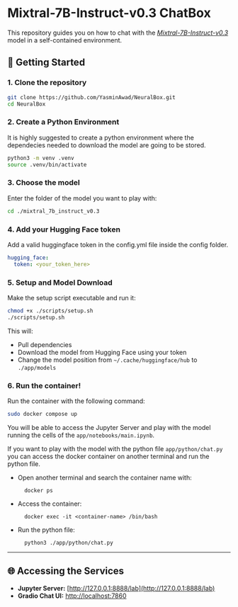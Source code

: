 # Mixtral-7B-Instruct-v0.3 ChatBox

This repository guides you on how to chat with the *[Mixtral-7B-Instruct-v0.3](https://huggingface.co/mistralai/Mistral-7B-Instruct-v0.3)* model in a self-contained environment.

## 🚀 Getting Started

### 1. Clone the repository

```bash
git clone https://github.com/YasminAwad/NeuralBox.git
cd NeuralBox
```

### 2. Create a Python Environment

It is highly suggested to create a python environment where the dependecies needed to download the model are going to be stored.

```bash
python3 -m venv .venv
source .venv/bin/activate
```

### 3. Choose the model

Enter the folder of the model you want to play with:

```bash
cd ./mixtral_7b_instruct_v0.3
```

### 4. Add your Hugging Face token

Add a valid huggingface token in the config.yml file inside the config folder.

```yml
hugging_face:
  token: <your_token_here>
```

### 5. Setup and Model Download

Make the setup script executable and run it:

```bash
chmod +x ./scripts/setup.sh
./scripts/setup.sh
```

This will:

* Pull dependencies
* Download the model from Hugging Face using your token
* Change the model position from `~/.cache/huggingface/hub` to `./app/models`

### 6. Run the container!

Run the container with the following command:

```bash
sudo docker compose up
```

You will be able to access the Jupyter Server and play with the model running the cells of the `app/notebooks/main.ipynb`.

If you want to play with the model with the python file `app/python/chat.py` you can access the docker container on another terminal and run the python file.

- Open another terminal and search the container name with:

        docker ps

- Access the container:

        docker exec -it <container-name> /bin/bash

- Run the python file:

        python3 ./app/python/chat.py

---

## 🌐 Accessing the Services

* **Jupyter Server:** [http://127.0.0.1:8888/lab](http://127.0.0.1:8888/lab)
* **Gradio Chat UI:** [http://localhost:7860](http://localhost:7860)